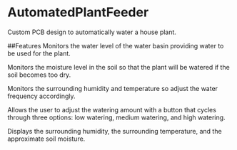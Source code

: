 # AutomatedPlantFeeder
Custom PCB design to automatically water a house plant.

##Features
Monitors the water level of the water basin providing water to be used for the plant.

Monitors the moisture level in the soil so that the plant will be watered if the soil becomes too dry.

Monitors the surrounding humidity and temperature so adjust the water frequency accordingly.

Allows the user to adjust the watering amount with a button that cycles through three options: low watering, medium watering, and high watering.

Displays the surrounding humidity, the surrounding temperature, and the approximate soil moisture.
